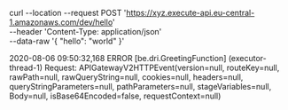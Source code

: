 	
curl --location --request POST 'https://xyz.execute-api.eu-central-1.amazonaws.com/dev/hello' \
--header 'Content-Type: application/json' \
--data-raw '{
	"hello": "world"
}'


2020-08-06 09:50:32,168 ERROR [be.dri.GreetingFunction] (executor-thread-1) 
Request: APIGatewayV2HTTPEvent(version=null, routeKey=null, rawPath=null, rawQueryString=null, cookies=null, headers=null, queryStringParameters=null, pathParameters=null, stageVariables=null, Body=null, isBase64Encoded=false, requestContext=null)
